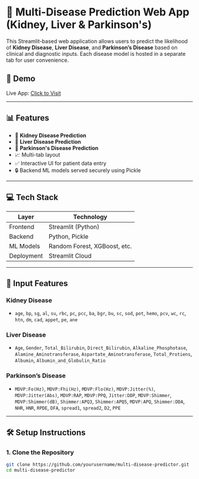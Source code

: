 # 🧠 Multi-Disease Prediction Web App (Kidney, Liver & Parkinson's)

This Streamlit-based web application allows users to predict the likelihood of **Kidney Disease**, **Liver Disease**, and **Parkinson’s Disease** based on clinical and diagnostic inputs. Each disease model is hosted in a separate tab for user convenience.

## 🚀 Demo

Live App: [Click to Visit](https://multiplediseaseprediction-abcd123.streamlit.app/)  


---

## 📊 Features

- 🔬 **Kidney Disease Prediction**
- 🧬 **Liver Disease Prediction**
- 🧠 **Parkinson's Disease Prediction**
- 📈 Multi-tab layout
- ✅ Interactive UI for patient data entry
- 🔒 Backend ML models served securely using Pickle

---

## 💻 Tech Stack

| Layer        | Technology                |
|--------------|---------------------------|
| Frontend     | Streamlit (Python)        |
| Backend      | Python, Pickle            |
| ML Models    | Random Forest, XGBoost, etc. |
| Deployment   | Streamlit Cloud           |

---

## 🧪 Input Features

### Kidney Disease
- `age`, `bp`, `sg`, `al`, `su`, `rbc`, `pc`, `pcc`, `ba`, `bgr`, `bu`, `sc`, `sod`, `pot`, `hemo`, `pcv`, `wc`, `rc`, `htn`, `dm`, `cad`, `appet`, `pe`, `ane`

### Liver Disease
- `Age`, `Gender`, `Total_Bilirubin`, `Direct_Bilirubin`, `Alkaline_Phosphotase`, `Alamine_Aminotransferase`, `Aspartate_Aminotransferase`, `Total_Protiens`, `Albumin`, `Albumin_and_Globulin_Ratio`

### Parkinson’s Disease
- `MDVP:Fo(Hz)`, `MDVP:Fhi(Hz)`, `MDVP:Flo(Hz)`, `MDVP:Jitter(%)`, `MDVP:Jitter(Abs)`, `MDVP:RAP`, `MDVP:PPQ`, `Jitter:DDP`, `MDVP:Shimmer`, `MDVP:Shimmer(dB)`, `Shimmer:APQ3`, `Shimmer:APQ5`, `MDVP:APQ`, `Shimmer:DDA`, `NHR`, `HNR`, `RPDE`, `DFA`, `spread1`, `spread2`, `D2`, `PPE`

---

## 🛠️ Setup Instructions

### 1. Clone the Repository

```bash
git clone https://github.com/yourusername/multi-disease-predictor.git
cd multi-disease-predictor
